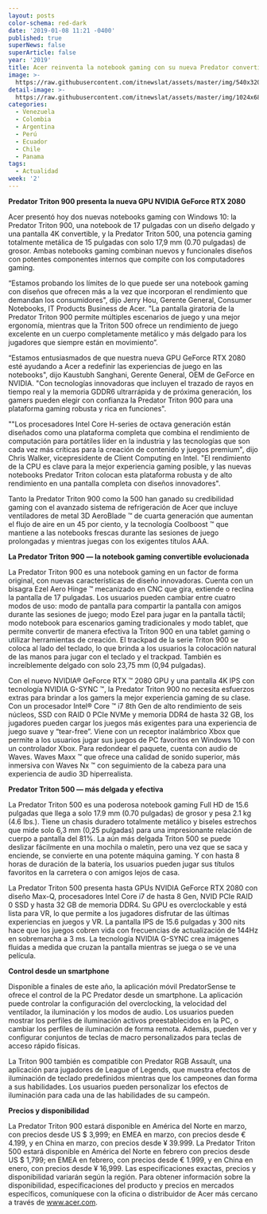 ```yaml
---
layout: posts
color-schema: red-dark
date: '2019-01-08 11:21 -0400'
published: true
superNews: false
superArticle: false
year: '2019'
title: Acer reinventa la notebook gaming con su nueva Predator convertible Triton 900
image: >-
  https://raw.githubusercontent.com/itnewslat/assets/master/img/540x320/Acer-predator-p.jpg
detail-image: >-
  https://raw.githubusercontent.com/itnewslat/assets/master/img/1024x680/Acer-predator-g.jpg
categories:
  - Venezuela
  - Colombia
  - Argentina
  - Perú
  - Ecuador
  - Chile
  - Panama
tags:
  - Actualidad
week: '2'
---
```

**Predator Triton 900 presenta la nueva GPU NVIDIA GeForce RTX 2080**
 
Acer presentó hoy dos nuevas notebooks gaming con Windows 10: la Predator Triton 900, una notebook de 17 pulgadas con un diseño delgado y una pantalla 4K convertible, y la Predator Triton 500, una potencia gaming totalmente metálica de 15 pulgadas con solo 17,9 mm (0.70 pulgadas) de grosor. Ambas notebooks gaming combinan nuevos y funcionales diseños con potentes componentes internos que compite con los computadores gaming.

“Estamos probando los límites de lo que puede ser una notebook gaming con diseños que ofrecen más a la vez que incorporan el rendimiento que demandan los consumidores", dijo Jerry Hou, Gerente General, Consumer Notebooks, IT Products Business de Acer. "La pantalla giratoria de la Predator Triton 900 permite múltiples escenarios de juego y una mejor ergonomía, mientras que la Triton 500 ofrece un rendimiento de juego excelente en un cuerpo completamente metálico y más delgado para los jugadores que siempre están en movimiento”. 

“Estamos entusiasmados de que nuestra nueva GPU GeForce RTX 2080 esté ayudando a Acer a redefinir las experiencias de juego en las notebooks", dijo Kaustubh Sanghani, Gerente General, OEM de GeForce en NVIDIA. "Con tecnologías innovadoras que incluyen el trazado de rayos en tiempo real y la memoria GDDR6 ultrarrápida y de próxima generación, los gamers pueden elegir con confianza la Predator Triton 900 para una plataforma gaming robusta y rica en funciones". 

""Los procesadores Intel Core H-series de octava generación están diseñados como una plataforma completa que combina el rendimiento de computación para portátiles líder en la industria y las tecnologías que son cada vez más críticas para la creación de contenido y juegos premium", dijo Chris Walker, vicepresidente de Client Computing en Intel. "El rendimiento de la CPU es clave para la mejor experiencia gaming posible, y las nuevas notebooks Predator Triton colocan esta plataforma robusta y de alto rendimiento en una pantalla completa con diseños innovadores".

Tanto la Predator Triton 900 como la 500 han ganado su credibilidad gaming con el avanzado sistema de refrigeración de Acer que incluye ventiladores de metal 3D AeroBlade ™ de cuarta generación que aumentan el flujo de aire en un 45 por ciento, y la tecnología Coolboost ™ que mantiene a las notebooks frescas durante las sesiones de juego prolongadas y mientras juegas con los exigentes títulos AAA.

**La Predator Triton 900 — la notebook gaming convertible evolucionada**

La Predator Triton 900 es una notebook gaming en un factor de forma original, con nuevas características de diseño innovadoras. Cuenta con un bisagra Ezel Aero Hinge ™ mecanizado en CNC que gira, extiende o reclina la pantalla de 17 pulgadas. Los usuarios pueden cambiar entre cuatro modos de uso: modo de pantalla para compartir la pantalla con amigos durante las sesiones de juego; modo Ezel para jugar en la pantalla táctil; modo notebook para escenarios gaming tradicionales y modo tablet, que permite convertir de manera efectiva la Triton 900 en una tablet gaming o utilizar herramientas de creación. El trackpad de la serie Triton 900 se coloca al lado del teclado, lo que brinda a los usuarios la colocación natural de las manos para jugar con el teclado y el trackpad. También es increíblemente delgado con solo 23,75 mm (0,94 pulgadas).

Con el nuevo NVIDIA® GeForce RTX ™ 2080 GPU y una pantalla 4K IPS con tecnología NVIDIA G-SYNC ™, la Predator Triton 900 no necesita esfuerzos extras para brindar a los gamers la mejor experiencia gaming de su clase. Con un procesador Intel® Core ™ i7 8th Gen de alto rendimiento de seis núcleos, SSD con RAID 0 PCIe NVMe y memoria DDR4 de hasta 32 GB, los jugadores pueden cargar los juegos más exigentes para una experiencia de juego suave y “tear-free”. Viene con un receptor inalámbrico Xbox que permite a los usuarios jugar sus juegos de PC favoritos en Windows 10 con un controlador Xbox. Para redondear el paquete, cuenta con audio de Waves. Waves Maxx ™ que ofrece una calidad de sonido superior, más inmersiva con Waves Nx ™ con seguimiento de la cabeza para una experiencia de audio 3D hiperrealista.

**Predator Triton 500 — más delgada y efectiva**

La Predator Triton 500 es una poderosa notebook gaming Full HD de 15.6 pulgadas que llega a solo 17.9 mm (0.70 pulgadas) de grosor y pesa 2.1 kg (4.6 lbs.). Tiene un chasis duradero totalmente metálico y biseles estrechos que mide solo 6,3 mm (0,25 pulgadas) para una impresionante relación de cuerpo a pantalla del 81%. La aún más delgada Triton 500 se puede deslizar fácilmente en una mochila o maletín, pero una vez que se saca y enciende, se convierte en una potente máquina gaming. Y con hasta 8 horas de duración de la batería, los usuarios pueden jugar sus títulos favoritos en la carretera o con amigos lejos de casa.

La Predator Triton 500 presenta hasta GPUs NVIDIA GeForce RTX 2080 con diseño Max-Q, procesadores Intel Core i7 de hasta 8 Gen, NVID PCIe RAID 0 SSD y hasta 32 GB de memoria DDR4. Su GPU es overclockable y está lista para VR, lo que permite a los jugadores disfrutar de las últimas experiencias en juegos y VR. La pantalla IPS de 15.6 pulgadas y 300 nits hace que los juegos cobren vida con frecuencias de actualización de 144Hz en sobremarcha a 3 ms. La tecnología NVIDIA G-SYNC crea imágenes fluidas a medida que cruzan la pantalla mientras se juega o se ve una película.

**Control desde un smartphone**

Disponible a finales de este año, la aplicación móvil PredatorSense te ofrece el control de la PC Predator desde un smartphone. La aplicación puede controlar la configuración del overclocking, la velocidad del ventilador, la iluminación y los modos de audio. Los usuarios pueden mostrar los perfiles de iluminación activos preestablecidos en la PC, o cambiar los perfiles de iluminación de forma remota. Además, pueden ver y configurar conjuntos de teclas de macro personalizados para teclas de acceso rápido físicas.

La Triton 900 también es compatible con Predator RGB Assault, una aplicación para jugadores de League of Legends, que muestra efectos de iluminación de teclado predefinidos mientras que los campeones dan forma a sus habilidades. Los usuarios pueden personalizar los efectos de iluminación para cada una de las habilidades de su campeón.

**Precios y disponibilidad**

La Predator Triton 900 estará disponible en América del Norte en marzo, con precios desde US $ 3,999; en EMEA en marzo, con precios desde € 4.199, y en China en marzo, con precios desde ¥ 39.999.
La Predator Triton 500 estará disponible en América del Norte en febrero con precios desde US $ 1,799; en EMEA en febrero, con precios desde € 1.999, y en China en enero, con precios desde ¥ 16,999.
Las especificaciones exactas, precios y disponibilidad variarán según la región. Para obtener información sobre la disponibilidad, especificaciones del producto y precios en mercados específicos, comuníquese con la oficina o distribuidor de Acer más cercano a través de www.acer.com.

